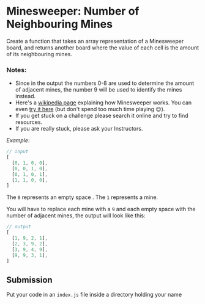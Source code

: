 # Minesweeper: Number of Neighbouring Mines
 
Create a function that takes an array representation of a Minesweeper board, and returns another board where the value of each cell is the amount of its neighbouring mines.

### Notes:

* Since in the output the numbers 0-8 are used to determine the amount of adjacent mines, the number 9 will be used to identify the mines instead.
* Here's a [wikipedia page](https://en.wikipedia.org/wiki/Minesweeper_(video_game)) explaining how Minesweeper works. You can even [try it here](https://adlogi.github.io/minesweeper/) (but don't spend too much time playing 😉).
* If you get stuck on a challenge please search it online and try to find resources.
* If you are really stuck, please ask your Instructors.


*Example:*

```javascript
// input
[
  [0, 1, 0, 0],
  [0, 0, 1, 0],
  [0, 1, 0, 1],
  [1, 1, 0, 0],
]
```

The `0` represents an empty space . The `1` represents a mine.

You will have to replace each mine with a `9` and each empty space with the number of adjacent mines, the output will look like this:

```javascript
// output
[
  [1, 9, 2, 1],
  [2, 3, 9, 2],
  [3, 9, 4, 9],
  [9, 9, 3, 1],
]
```

## Submission
Put your code in an `index.js` file inside a directory holding your name